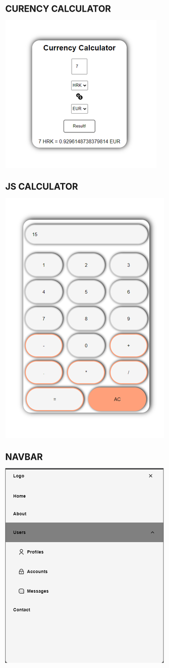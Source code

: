 <h1>CURENCY CALCULATOR</h1>
<img src="/CurCalc.png">
<h1>JS CALCULATOR</h1>
<img src="/JsCalc.png">
<h1>NAVBAR</h1>
<img src="/Nav.png">
